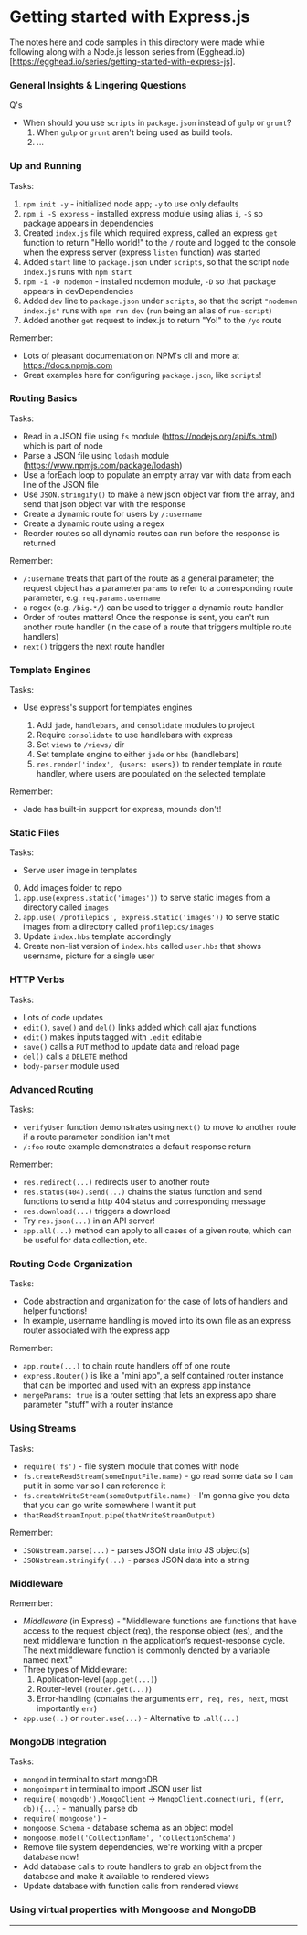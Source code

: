# Getting started with Express.js

The notes here and code samples in this directory were made while following along with a Node.js lesson series from (Egghead.io)[https://egghead.io/series/getting-started-with-express-js].

### General Insights & Lingering Questions

Q's

- When should you use `scripts` in `package.json` instead of `gulp` or `grunt`?
	1. When `gulp` or `grunt` aren't being used as build tools.
	2. ...



### Up and Running

Tasks:

1. `npm init -y` - initialized node app; `-y` to use only defaults
2. `npm i -S express` - installed express module using alias `i`, `-S` so package appears in dependencies
3. Created `index.js` file which required express, called an express `get` function to return "Hello world!" to the `/` route and logged to the console when the express server (express `listen` function) was started
4. Added `start` line to `package.json` under `scripts`, so that the script `node index.js` runs with `npm start`
5. `npm -i -D nodemon` - installed nodemon module, `-D` so that package appears in devDependencies
6. Added `dev` line to `package.json` under `scripts`, so that the script `"nodemon index.js"` runs with `npm run dev` (`run` being an alias of `run-script`)
7. Added another `get` request to index.js to return "Yo!" to the `/yo` route

Remember:

- Lots of pleasant documentation on NPM's cli and more at https://docs.npmjs.com
- Great examples here for configuring `package.json`, like `scripts`!


### Routing Basics

Tasks:

- Read in a JSON file using `fs` module (https://nodejs.org/api/fs.html) which is part of node
- Parse a JSON file using `lodash` module (https://www.npmjs.com/package/lodash)
- Use a forEach loop to populate an empty array var with data from each line of the JSON file
- Use `JSON.stringify()` to make a new json object var from the array, and send that json object var with the response
- Create a dynamic route for users by `/:username`
- Create a dynamic route using a regex
- Reorder routes so all dynamic routes can run before the response is returned

Remember:

- `/:username` treats that part of the route as a general parameter; the request object has a parameter `params` to refer to a corresponding route parameter, e.g. `req.params.username`
- a regex (e.g. `/big.*/`) can be used to trigger a dynamic route handler
- Order of routes matters! Once the response is sent, you can't run another route handler (in the case of a route that triggers multiple route handlers)
- `next()` triggers the next route handler


### Template Engines

Tasks:

- Use express's support for templates engines

	1. Add `jade`, `handlebars`, and `consolidate` modules to project
	2. Require `consolidate` to use handlebars with express
	3. Set `views` to `/views/` dir
	4. Set template engine to either `jade` or `hbs` (handlebars)
	5. `res.render('index', {users: users})` to render template in route handler, where users are populated on the selected template

Remember:

- Jade has built-in support for express, mounds don't!

### Static Files

Tasks:

- Serve user image in templates

0. Add images folder to repo
1. `app.use(express.static('images'))` to serve static images from a directory called `images`
2. `app.use('/profilepics', express.static('images'))` to serve static images from a directory called `profilepics/images`
3. Update `index.hbs` template accordingly
4. Create non-list version of `index.hbs` called `user.hbs` that shows username, picture for a single user

### HTTP Verbs

Tasks:

- Lots of code updates
- `edit()`, `save()` and `del()` links added which call ajax functions
- `edit()` makes inputs tagged with `.edit` editable
- `save()` calls a `PUT` method to update data and reload page
- `del()` calls a `DELETE` method
- `body-parser` module used

### Advanced Routing

Tasks:

- `verifyUser` function demonstrates using `next()` to move to another route if a route parameter condition isn't met
- `/:foo` route example demonstrates a default response return

Remember:

- `res.redirect(...)` redirects user to another route
- `res.status(404).send(...)` chains the status function and send functions to send a http 404 status and corresponding message
- `res.download(...)` triggers a download
- Try `res.json(...)` in an API server!
- `app.all(...)` method can apply to all cases of a given route, which can be useful for data collection, etc.

### Routing Code Organization

Tasks:

- Code abstraction and organization for the case of lots of handlers and helper functions!
- In example, username handling is moved into its own file as an express router associated with the express app

Remember:

- `app.route(...)` to chain route handlers off of one route
- `express.Router()` is like a "mini app", a self contained router instance that can be imported and used with an express app instance
- `mergeParams: true` is a router setting that lets an express app share parameter "stuff" with a router instance

### Using Streams

Tasks:

- `require('fs')` - file system module that comes with node
- `fs.createReadStream(someInputFile.name)` - go read some data so I can put it in some var so I can reference it
- `fs.createWriteStream(someOutputFile.name)` - I'm gonna give you data that you can go write somewhere I want it put
- `thatReadStreamInput.pipe(thatWriteStreamOutput)`

Remember:

- `JSONstream.parse(...)` - parses JSON data into JS object(s)
- `JSONstream.stringify(...)` - parses JSON data into a string

### Middleware

Remember:

- *Middleware* (in Express) - "Middleware functions are functions that have access to the request object (req), the response object (res), and the next middleware function in the application’s request-response cycle. The next middleware function is commonly denoted by a variable named next."
- Three types of Middleware:
	1. Application-level (`app.get(...)`)
	2. Router-level (`router.get(...)`)
	3. Error-handling (contains the arguments `err, req, res, next`, most importantly `err`)
- `app.use(..)` or `router.use(...)` - Alternative to `.all(...)`

### MongoDB Integration

Tasks:

- `mongod` in terminal to start mongoDB
- `mongoimport` in terminal to import JSON user list
-  `require('mongodb').MongoClient` -> `MongoClient.connect(uri, f(err, db)){...}` - manually parse db
- `require('mongoose')` -
- `mongoose.Schema` - database schema as an object model
- `mongoose.model('CollectionName', 'collectionSchema')`
- Remove file system dependencies, we're working with a proper database now!
- Add database calls to route handlers to grab an object from the database and make it available to rendered views
- Update database with function calls from rendered views

### Using virtual properties with Mongoose and MongoDB













***
